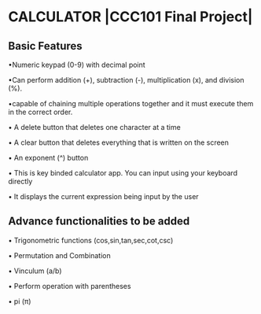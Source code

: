 # CALCULATOR |CCC101 Final Project|

## Basic Features

•Numeric keypad (0-9) with decimal point

•Can perform addition (+), subtraction (-), multiplication (x), and division (%).

•capable of chaining multiple operations together and it must execute them in the correct order. 
   
• A delete button that deletes one character at a time

• A clear button that deletes everything that is written on the screen

• An exponent (^) button

• This is key binded calculator app. You can input using your keyboard directly

• It displays the current expression being input by the user


## Advance functionalities to be added
• Trigonometric functions (cos,sin,tan,sec,cot,csc)

• Permutation and Combination

• Vinculum (a/b)

• Perform operation with parentheses

• pi (π)
